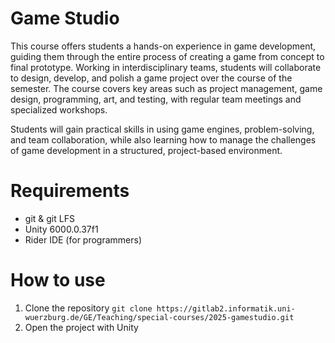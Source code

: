 # Game Studio

This course offers students a hands-on experience in game development, guiding them through the entire process of creating a game from concept to final prototype. Working in interdisciplinary teams, students will collaborate to design, develop, and polish a game project over the course of the semester. The course covers key areas such as project management, game design, programming, art, and testing, with regular team meetings and specialized workshops.

Students will gain practical skills in using game engines, problem-solving, and team collaboration, while also learning how to manage the challenges of game development in a structured, project-based environment.

# Requirements

- git & git LFS
- Unity 6000.0.37f1
- Rider IDE (for programmers)

# How to use

1. Clone the repository `git clone https://gitlab2.informatik.uni-wuerzburg.de/GE/Teaching/special-courses/2025-gamestudio.git`
2. Open the project with Unity